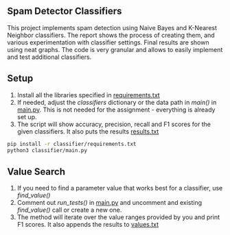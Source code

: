 ## Spam Detector Classifiers

This project implements spam detection using Naive Bayes and K-Nearest Neighbor classifiers.
The report shows the process of creating them, and various experimentation with classifier settings.
Final results are shown using neat  graphs.
The code is very granular and allows to easily implement and test additional classifiers.

## Setup
1. Install all the libraries specified in [requirements.txt](classifier/requirements.txt)
2. If needed, adjust the _classifiers_ dictionary or the data path in _main()_ in [main.py](classifier/main.py). This is not needed for the assignment - everything is already set up.
3. The script will show accuracy, precision, recall and F1 scores for the given classifiers. It also puts the results [results.txt](classifier/results.txt)

```sh
pip install -r classifier/requirements.txt
python3 classifier/main.py
```

## Value Search
1. If you need to find a parameter value that works best for a classifier, use _find_value()_
2. Comment out _run_tests()_ in [main.py](classifier/main.py) and uncomment and existing _find_value()_ call or create a new one.
3. The method will iterate over the value ranges provided by you and print F1 scores. It also appends the results to [values.txt](classifier/values.txt)
